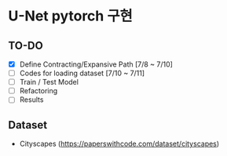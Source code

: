 # U-Net pytorch 구현

## TO-DO
- [x] Define Contracting/Expansive Path [7/8 ~ 7/10]
- [ ] Codes for loading dataset [7/10 ~ 7/11]
- [ ] Train / Test Model
- [ ] Refactoring 
- [ ] Results

## Dataset 
- Cityscapes (https://paperswithcode.com/dataset/cityscapes)
